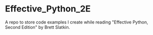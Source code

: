 # Effective_Python_2E
A repo to store code examples I create while reading "Effective Python, Second Edition" by Brett Slatkin.

